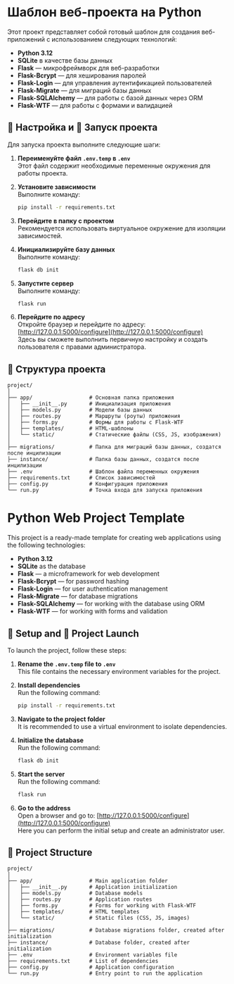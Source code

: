 # Шаблон веб-проекта на Python 

Этот проект представляет собой готовый шаблон для создания веб-приложений с использованием следующих технологий:

- **Python 3.12**
- **SQLite** в качестве базы данных
- **Flask** — микрофреймворк для веб-разработки
- **Flask-Bcrypt** — для хеширования паролей
- **Flask-Login** — для управления аутентификацией пользователей
- **Flask-Migrate** — для миграций базы данных
- **Flask-SQLAlchemy** — для работы с базой данных через ORM
- **Flask-WTF** — для работы с формами и валидацией

## 🔧 Настройка и 🚀 Запуск проекта

Для запуска проекта выполните следующие шаги:

1. **Переименуйте файл `.env.temp` в `.env`**  
   Этот файл содержит необходимые переменные окружения для работы проекта.

2. **Установите зависимости**  
   Выполните команду:
   ```bash
   pip install -r requirements.txt
   ```

3. **Перейдите в папку с проектом**  
   Рекомендуется использовать виртуальное окружение для изоляции зависимостей.

4. **Инициализируйте базу данных**  
   Выполните команду:
   ```bash
   flask db init
   ```

5. **Запустите сервер**  
   Выполните команду:
   ```bash
   flask run
   ```

6. **Перейдите по адресу**  
   Откройте браузер и перейдите по адресу:
   [http://127.0.0.1:5000/configure](http://127.0.0.1:5000/configure)  
   Здесь вы сможете выполнить первичную настройку и создать пользователя с правами администратора.

## 📂 Структура проекта

```
project/
│
├── app/                  # Основная папка приложения
│   ├── __init__.py       # Инициализация приложения
│   ├── models.py         # Модели базы данных
│   ├── routes.py         # Маршруты (роуты) приложения
│   ├── forms.py          # Формы для работы с Flask-WTF
│   ├── templates/        # HTML-шаблоны
│   └── static/           # Статические файлы (CSS, JS, изображения)
│
├── migrations/           # Папка для миграций базы данных, создатся после инцилизации
├── instance/             # Папка базы данных, создатся после инцилизации
├── .env                  # Шаблон файла переменных окружения
├── requirements.txt      # Список зависимостей
├── config.py             # Конфигурация приложения
└── run.py                # Точка входа для запуска приложения
```


# Python Web Project Template

This project is a ready-made template for creating web applications using the following technologies:

- **Python 3.12**
- **SQLite** as the database
- **Flask** — a microframework for web development
- **Flask-Bcrypt** — for password hashing
- **Flask-Login** — for user authentication management
- **Flask-Migrate** — for database migrations
- **Flask-SQLAlchemy** — for working with the database using ORM
- **Flask-WTF** — for working with forms and validation

## 🔧 Setup and 🚀 Project Launch

To launch the project, follow these steps:

1. **Rename the `.env.temp` file to `.env`**  
   This file contains the necessary environment variables for the project.

2. **Install dependencies**  
   Run the following command:
   ```bash
   pip install -r requirements.txt
   ```

3. **Navigate to the project folder**  
   It is recommended to use a virtual environment to isolate dependencies.

4. **Initialize the database**  
   Run the following command:
   ```bash
   flask db init
   ```

5. **Start the server**  
   Run the following command:
   ```bash
   flask run
   ```

6. **Go to the address**  
   Open a browser and go to:
   [http://127.0.0.1:5000/configure](http://127.0.0.1:5000/configure)  
   Here you can perform the initial setup and create an administrator user.

## 📂 Project Structure

```
project/
│
├── app/                  # Main application folder
│   ├── __init__.py       # Application initialization
│   ├── models.py         # Database models
│   ├── routes.py         # Application routes
│   ├── forms.py          # Forms for working with Flask-WTF
│   ├── templates/        # HTML templates
│   └── static/           # Static files (CSS, JS, images)
│
├── migrations/           # Database migrations folder, created after initialization
├── instance/             # Database folder, created after initialization
├── .env                  # Environment variables file
├── requirements.txt      # List of dependencies
├── config.py             # Application configuration
└── run.py                # Entry point to run the application
```





